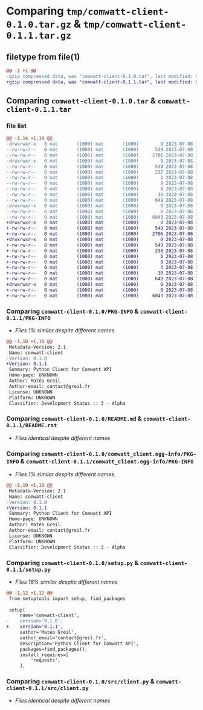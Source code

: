 # Comparing `tmp/comwatt-client-0.1.0.tar.gz` & `tmp/comwatt-client-0.1.1.tar.gz`

## filetype from file(1)

```diff
@@ -1 +1 @@
-gzip compressed data, was "comwatt-client-0.1.0.tar", last modified: Sat Jul  8 14:14:30 2023, max compression
+gzip compressed data, was "comwatt-client-0.1.1.tar", last modified: Sat Jul  8 14:20:00 2023, max compression
```

## Comparing `comwatt-client-0.1.0.tar` & `comwatt-client-0.1.1.tar`

### file list

```diff
@@ -1,14 +1,14 @@
-drwxrwxr-x   0 mat       (1000) mat       (1000)        0 2023-07-08 14:14:30.973400 comwatt-client-0.1.0/
--rw-rw-r--   0 mat       (1000) mat       (1000)      549 2023-07-08 14:14:30.973400 comwatt-client-0.1.0/PKG-INFO
--rw-rw-r--   0 mat       (1000) mat       (1000)     2706 2023-07-08 13:38:01.000000 comwatt-client-0.1.0/README.md
-drwxrwxr-x   0 mat       (1000) mat       (1000)        0 2023-07-08 14:14:30.973400 comwatt-client-0.1.0/comwatt_client.egg-info/
--rw-rw-r--   0 mat       (1000) mat       (1000)      549 2023-07-08 14:14:30.000000 comwatt-client-0.1.0/comwatt_client.egg-info/PKG-INFO
--rw-rw-r--   0 mat       (1000) mat       (1000)      237 2023-07-08 14:14:30.000000 comwatt-client-0.1.0/comwatt_client.egg-info/SOURCES.txt
--rw-rw-r--   0 mat       (1000) mat       (1000)        1 2023-07-08 14:14:30.000000 comwatt-client-0.1.0/comwatt_client.egg-info/dependency_links.txt
--rw-rw-r--   0 mat       (1000) mat       (1000)        9 2023-07-08 14:14:30.000000 comwatt-client-0.1.0/comwatt_client.egg-info/requires.txt
--rw-rw-r--   0 mat       (1000) mat       (1000)        4 2023-07-08 14:14:30.000000 comwatt-client-0.1.0/comwatt_client.egg-info/top_level.txt
--rw-rw-r--   0 mat       (1000) mat       (1000)       38 2023-07-08 14:14:30.973400 comwatt-client-0.1.0/setup.cfg
--rw-rw-r--   0 mat       (1000) mat       (1000)      649 2023-07-08 14:13:05.000000 comwatt-client-0.1.0/setup.py
-drwxrwxr-x   0 mat       (1000) mat       (1000)        0 2023-07-08 14:14:30.973400 comwatt-client-0.1.0/src/
--rw-rw-r--   0 mat       (1000) mat       (1000)        0 2023-07-08 13:37:30.000000 comwatt-client-0.1.0/src/__init__.py
--rw-rw-r--   0 mat       (1000) mat       (1000)     6043 2023-07-08 14:02:41.000000 comwatt-client-0.1.0/src/client.py
+drwxrwxr-x   0 mat       (1000) mat       (1000)        0 2023-07-08 14:20:00.526389 comwatt-client-0.1.1/
+-rw-rw-r--   0 mat       (1000) mat       (1000)      549 2023-07-08 14:20:00.526389 comwatt-client-0.1.1/PKG-INFO
+-rw-rw-r--   0 mat       (1000) mat       (1000)     2706 2023-07-08 13:38:01.000000 comwatt-client-0.1.1/README.rst
+drwxrwxr-x   0 mat       (1000) mat       (1000)        0 2023-07-08 14:20:00.526389 comwatt-client-0.1.1/comwatt_client.egg-info/
+-rw-rw-r--   0 mat       (1000) mat       (1000)      549 2023-07-08 14:20:00.000000 comwatt-client-0.1.1/comwatt_client.egg-info/PKG-INFO
+-rw-rw-r--   0 mat       (1000) mat       (1000)      238 2023-07-08 14:20:00.000000 comwatt-client-0.1.1/comwatt_client.egg-info/SOURCES.txt
+-rw-rw-r--   0 mat       (1000) mat       (1000)        1 2023-07-08 14:20:00.000000 comwatt-client-0.1.1/comwatt_client.egg-info/dependency_links.txt
+-rw-rw-r--   0 mat       (1000) mat       (1000)        9 2023-07-08 14:20:00.000000 comwatt-client-0.1.1/comwatt_client.egg-info/requires.txt
+-rw-rw-r--   0 mat       (1000) mat       (1000)        4 2023-07-08 14:20:00.000000 comwatt-client-0.1.1/comwatt_client.egg-info/top_level.txt
+-rw-rw-r--   0 mat       (1000) mat       (1000)       38 2023-07-08 14:20:00.526389 comwatt-client-0.1.1/setup.cfg
+-rw-rw-r--   0 mat       (1000) mat       (1000)      649 2023-07-08 14:19:32.000000 comwatt-client-0.1.1/setup.py
+drwxrwxr-x   0 mat       (1000) mat       (1000)        0 2023-07-08 14:20:00.526389 comwatt-client-0.1.1/src/
+-rw-rw-r--   0 mat       (1000) mat       (1000)        0 2023-07-08 13:37:30.000000 comwatt-client-0.1.1/src/__init__.py
+-rw-rw-r--   0 mat       (1000) mat       (1000)     6043 2023-07-08 14:02:41.000000 comwatt-client-0.1.1/src/client.py
```

### Comparing `comwatt-client-0.1.0/PKG-INFO` & `comwatt-client-0.1.1/PKG-INFO`

 * *Files 1% similar despite different names*

```diff
@@ -1,10 +1,10 @@
 Metadata-Version: 2.1
 Name: comwatt-client
-Version: 0.1.0
+Version: 0.1.1
 Summary: Python Client for Comwatt API
 Home-page: UNKNOWN
 Author: Matéo Greil
 Author-email: contact@greil.fr
 License: UNKNOWN
 Platform: UNKNOWN
 Classifier: Development Status :: 3 - Alpha
```

### Comparing `comwatt-client-0.1.0/README.md` & `comwatt-client-0.1.1/README.rst`

 * *Files identical despite different names*

### Comparing `comwatt-client-0.1.0/comwatt_client.egg-info/PKG-INFO` & `comwatt-client-0.1.1/comwatt_client.egg-info/PKG-INFO`

 * *Files 1% similar despite different names*

```diff
@@ -1,10 +1,10 @@
 Metadata-Version: 2.1
 Name: comwatt-client
-Version: 0.1.0
+Version: 0.1.1
 Summary: Python Client for Comwatt API
 Home-page: UNKNOWN
 Author: Matéo Greil
 Author-email: contact@greil.fr
 License: UNKNOWN
 Platform: UNKNOWN
 Classifier: Development Status :: 3 - Alpha
```

### Comparing `comwatt-client-0.1.0/setup.py` & `comwatt-client-0.1.1/setup.py`

 * *Files 16% similar despite different names*

```diff
@@ -1,12 +1,12 @@
 from setuptools import setup, find_packages
 
 setup(
     name='comwatt-client',
-    version='0.1.0',
+    version='0.1.1',
     author='Matéo Greil',
     author_email='contact@greil.fr',
     description='Python Client for Comwatt API',
     packages=find_packages(),
     install_requires=[
         'requests',
     ],
```

### Comparing `comwatt-client-0.1.0/src/client.py` & `comwatt-client-0.1.1/src/client.py`

 * *Files identical despite different names*

